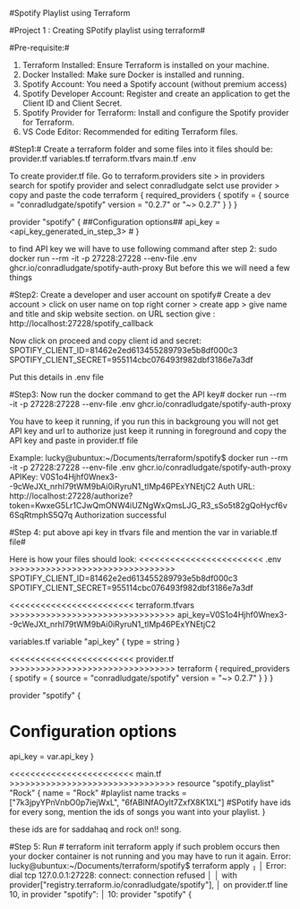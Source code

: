 #Spotify Playlist using Terraform

#Project 1 : Creating SPotify playlist using terraform#

#Pre-requisite:#
1. Terraform Installed: Ensure Terraform is installed on your machine.
2. Docker Installed: Make sure Docker is installed and running.
3. Spotify Account: You need a Spotify account (without premium access)
4. Spotify Developer Account: Register and create an application to get the Client ID and Client Secret.
5. Spotify Provider for Terraform: Install and configure the Spotify provider for Terraform.
6. VS Code Editor: Recommended for editing Terraform files.

#Step1:#
Create a terraform folder and some files into it
files should be:
provider.tf
variables.tf
terraform.tfvars
main.tf 
.env

To create provider.tf file. Go to terraform.providers site > in providers search for spotify provider and select conradludgate
selct use provider > copy and paste the code
terraform {
  required_providers {
    spotify = {
      source = "conradludgate/spotify"
      version = "0.2.7" or "~> 0.2.7"
    }
  }
}

provider "spotify" {
   ##Configuration options##
  api_key = <api_key_generated_in_step_3> <use variables> #
}

to find API key we will have to use following command after step 2:
sudo docker run --rm -it -p 27228:27228 --env-file .env ghcr.io/conradludgate/spotify-auth-proxy
But before this we will need a few things

#Step2: Create a developer and user account on spotify#
Create a dev account > click on user name on top right corner > create app > give name and title and skip website section.
on URL section give :  http://localhost:27228/spotify_callback

Now click on proceed and copy client id and secret: 
SPOTIFY_CLIENT_ID=81462e2ed613455289793e5b8df000c3
SPOTIFY_CLIENT_SECRET=955114cbc076493f982dbf3186e7a3df

Put this details in .env file

#Step3: Now run the docker command to get the API key#
docker run --rm -it -p 27228:27228 --env-file .env ghcr.io/conradludgate/spotify-auth-proxy

You have to keep it running, if you run this in backgroung you will not get API key and url to authorize
just keep it running in foreground and copy the API key and paste in provider.tf file

Example:
lucky@ubuntux:~/Documents/terraform/spotify$ docker run --rm -it -p 27228:27228 --env-file .env ghcr.io/conradludgate/spotify-auth-proxy
APIKey:   V0S1o4Hjhf0Wnex3--9cWeJXt_nrhI79tWM9bAi0iRyruN1_tlMp46PExYNEtjC2
Auth URL: http://localhost:27228/authorize?token=KwxeG5Lr1CJwQmONW4iUZNgWxQmsLJG_R3_sSo5t82gQoHycf6v6SqRtmphS5Q7q
Authorization successful

#Step 4: put above api key in tfvars file and mention the var in variable.tf file#

Here is how your files should look:
<<<<<<<<<<<<<<<<<<<<<<<<  .env >>>>>>>>>>>>>>>>>>>>>>>>>>>>>>>>
SPOTIFY_CLIENT_ID=81462e2ed613455289793e5b8df000c3
SPOTIFY_CLIENT_SECRET=955114cbc076493f982dbf3186e7a3df

<<<<<<<<<<<<<<<<<<<<<<<<  terraform.tfvars >>>>>>>>>>>>>>>>>>>>>>>>>>>>>>>>
api_key=V0S1o4Hjhf0Wnex3--9cWeJXt_nrhI79tWM9bAi0iRyruN1_tlMp46PExYNEtjC2

variables.tf
variable "api_key" {
    type = string
}

<<<<<<<<<<<<<<<<<<<<<<<<  provider.tf >>>>>>>>>>>>>>>>>>>>>>>>>>>>>>>>
terraform {
  required_providers {
    spotify = {
      source = "conradludgate/spotify"
      version = "~> 0.2.7"
    }
  }
}

provider "spotify" {
  # Configuration options
  api_key = var.api_key
}

<<<<<<<<<<<<<<<<<<<<<<<< main.tf >>>>>>>>>>>>>>>>>>>>>>>>>>>>>>>>
resource "spotify_playlist" "Rock" {
    name = "Rock" #playlist name
    tracks = ["7k3jpyYPnVnbO0p7iejWxL", "6fABlNfAOylt7ZxfX8K1XL"] #SPotify have ids for every song, mention the ids of songs you want into your playlist.
}

these ids are for saddahaq and rock on!! song.

#Step 5: Run #
terraform init
terraform apply
if such problem occurs then your docker container is not running and you may have to run it again.
Error:
lucky@ubuntux:~/Documents/terraform/spotify$ terraform apply
╷
│ Error: dial tcp 127.0.0.1:27228: connect: connection refused
│ 
│   with provider["registry.terraform.io/conradludgate/spotify"],
│   on provider.tf line 10, in provider "spotify":
│   10: provider "spotify" {
